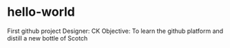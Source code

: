 # hello-world
First github project
Designer: CK
Objective: To learn the github platform and distill a new bottle of Scotch
